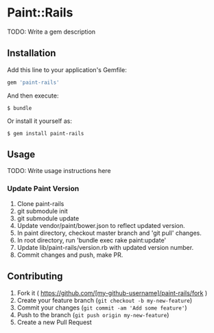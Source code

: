 # Paint::Rails

TODO: Write a gem description

## Installation

Add this line to your application's Gemfile:

```ruby
gem 'paint-rails'
```

And then execute:

    $ bundle

Or install it yourself as:

    $ gem install paint-rails

## Usage

TODO: Write usage instructions here

### Update Paint Version
1. Clone paint-rails
2. git submodule init
3. git submodule update
4. Update vendor/paint/bower.json to reflect updated version.
5. In paint directory, checkout master branch and 'git pull' changes.
6. In root directory, run 'bundle exec rake paint:update'
7. Update lib/paint-rails/version.rb with updated version number.
8. Commit changes and push, make PR.

## Contributing

1. Fork it ( https://github.com/[my-github-username]/paint-rails/fork )
2. Create your feature branch (`git checkout -b my-new-feature`)
3. Commit your changes (`git commit -am 'Add some feature'`)
4. Push to the branch (`git push origin my-new-feature`)
5. Create a new Pull Request
